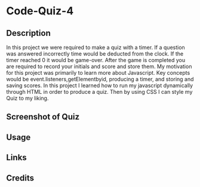 # Code-Quiz-4

## Description

In this project we were required to make a quiz with a timer. If a question was answered incorrectly time would be deducted from the clock. If the timer reached 0 it would be game-over. After the game is completed you are required to record your initials and score and store them. My motivation for this project was primarily to learn more about Javascript. Key concepts would be event.listeners,getElementbyid, producing a timer, and storing and saving scores. In this project I learned how to run my javascript dynamically through HTML in order to produce a quiz. Then by using CSS I can style my Quiz to my liking.

## Screenshot of Quiz

## Usage

## Links

## Credits

